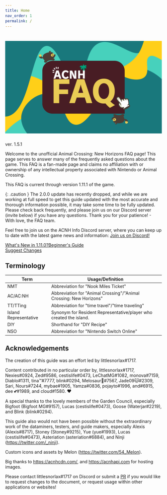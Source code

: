 ```yaml
---
title: Home
nav_order: 1 
permalink: /
---
```


# ![Frequently Asked Questions](/assets/logo.png)
ver. 1.5.1

Welcome to the unofficial Animal Crossing: New Horizons FAQ page! This page serves to answer many of the frequently asked questions about the game. This FAQ is a fan-made page and claims no affiliation with or ownership of any intellectual property associated with Nintendo or Animal Crossing.

This FAQ is current through version <span class="label label-purple">1.11.1</span> of the game.

{: .caution }
The 2.0.0 update has recently dropped, and while we are working at full speed to get this guide updated with the most accurate and thorough information possible, it may take some time to be fully updated. Please check back frequently, and please join us on our Discord server (invite below) if you have any questions. Thank you for your patience! - With love, the FAQ team.


Feel free to join us on the ACNH Info Discord server, where you can keep up to date with the latest game news and information: 
<a href="https://discord.gg/DAmpHqRBzq" class="btn btn-yellow fs-5 mr-2" target="_blank">Join us on Discord!</a>

<a href="https://chibisnorlax.github.io/acnhfaq/new/" class="btn btn-purple fs-5 mr-2" target="_blank">What's New in 1.11.0?</a><a href="https://chibisnorlax.github.io/acnhbeginners/" class="btn btn-green fs-5" target="_blank">Beginner's Guide</a><br>
<a href="https://github.com/chibisnorlax/acnhfaq/pulls" class="btn fs-3" target="_blank">Suggest Changes</a>


## Terminology

| Term                  | Usage/Definition                                                   |
|-----------------------|--------------------------------------------------------------------|
| NMT                   | Abbreviation for "Nook Miles Ticket"                               |
| AC/AC:NH              | Abbreviation for "Animal Crossing"/"Animal Crossing: New Horizons" |
| TT/TTing              | Abbreviation for "time travel"/"time traveling"                    |
| Island Representative | Synonym for Resident Representative/player who created the island. |
| DIY                   | Shorthand for "DIY Recipe"                                         |
| NSO                   | Abbreviation for "Nintendo Switch Online"                          | 

## Acknowledgements
The creation of this guide was an effort led by littlesnorlax#1717. 

Content contributed in no particular order by, littlesnorlax#1717, Nexies#0924, Zed#9586, cestislife#0473, LeChatMG#1082, monova#7159, Diablo#1311, tina™#7777, blink#0294, Melosaur🍕#7567, Jade09🐱#2309, Sari, Nours#7244, mybae#1905, Yamza#0836, pojayto#1996, and#6915, dee 💕#1989, and cloud#1580. ♥

A special thanks to the lovely members of the Garden Council, especially Bigfoot (Bigfoot MG#9157), Lucas (cestislife#0473), Goose (Waterjar#2219), and Blink (blink#0294).

This guide also would not have been possible without the extraordinary work of the dataminers, testers, and guide makers, especially Alexis (Alexis#8717), Stoney (Stoney#9215), Yue (yue#1993), Lucas (cestislife#0473), Asteriation (asteriation#6884), and Ninji (<https://twitter.com/_ninji>).

Custom icons and assets by Melon (<https://twitter.com/54_Melon>).

Big thanks to https://acnhcdn.com/, and https://acnhapi.com for hosting images. 

Please contact littlesnorlax#1717 on Discord or submit a [PR](https://github.com/chibisnorlax/acnhfaq/pulls) if you would like to request changes to the document, or request usage within other applications or websites! 


